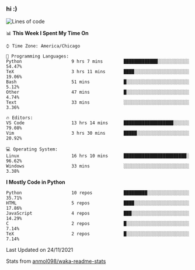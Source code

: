 ### hi :)

<!--START_SECTION:waka-->
![Lines of code](https://img.shields.io/badge/From%20Hello%20World%20I%27ve%20Written-887628%20lines%20of%20code-blue)

📊 **This Week I Spent My Time On** 

```text
⌚︎ Time Zone: America/Chicago

💬 Programming Languages: 
Python                   9 hrs 7 mins        █████████████░░░░░░░░░░░░   54.47% 
TeX                      3 hrs 11 mins       ████░░░░░░░░░░░░░░░░░░░░░   19.06% 
Bash                     51 mins             █░░░░░░░░░░░░░░░░░░░░░░░░   5.12% 
Other                    47 mins             █░░░░░░░░░░░░░░░░░░░░░░░░   4.74% 
Text                     33 mins             ░░░░░░░░░░░░░░░░░░░░░░░░░   3.36%

🔥 Editors: 
VS Code                  13 hrs 14 mins      ███████████████████░░░░░░   79.08% 
Vim                      3 hrs 30 mins       █████░░░░░░░░░░░░░░░░░░░░   20.92%

💻 Operating System: 
Linux                    16 hrs 10 mins      ████████████████████████░   96.62% 
Windows                  33 mins             ░░░░░░░░░░░░░░░░░░░░░░░░░   3.38%

```

**I Mostly Code in Python** 

```text
Python                   10 repos            █████████░░░░░░░░░░░░░░░░   35.71% 
HTML                     5 repos             ████░░░░░░░░░░░░░░░░░░░░░   17.86% 
JavaScript               4 repos             ███░░░░░░░░░░░░░░░░░░░░░░   14.29% 
C                        2 repos             █░░░░░░░░░░░░░░░░░░░░░░░░   7.14% 
TeX                      2 repos             █░░░░░░░░░░░░░░░░░░░░░░░░   7.14%

```



 Last Updated on 24/11/2021
<!--END_SECTION:waka-->

Stats from [anmol098/waka-readme-stats](https://github.com/anmol098/waka-readme-stats)